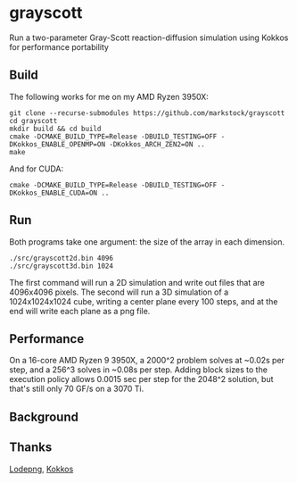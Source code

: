 # grayscott
Run a two-parameter Gray-Scott reaction-diffusion simulation using Kokkos for performance portability

## Build
The following works for me on my AMD Ryzen 3950X:

	git clone --recurse-submodules https://github.com/markstock/grayscott
	cd grayscott
	mkdir build && cd build
	cmake -DCMAKE_BUILD_TYPE=Release -DBUILD_TESTING=OFF -DKokkos_ENABLE_OPENMP=ON -DKokkos_ARCH_ZEN2=ON ..
	make

And for CUDA:

	cmake -DCMAKE_BUILD_TYPE=Release -DBUILD_TESTING=OFF -DKokkos_ENABLE_CUDA=ON ..

## Run
Both programs take one argument: the size of the array in each dimension.

	./src/grayscott2d.bin 4096
	./src/grayscott3d.bin 1024

The first command will run a 2D simulation and write out files that are 4096x4096 pixels.
The second will run a 3D simulation of a 1024x1024x1024 cube, writing a center plane every
100 steps, and at the end will write each plane as a png file.

## Performance
On a 16-core AMD Ryzen 9 3950X, a 2000^2 problem solves at ~0.02s per step, and a 256^3 solves in ~0.08s per step.
Adding block sizes to the execution policy allows 0.0015 sec per step for the 2048^2 solution, but that's still
only 70 GF/s on a 3070 Ti.

## Background

## Thanks
[Lodepng](https://github.com/lvandeve/lodepng), [Kokkos](https://github.com/kokkos/kokkos)
